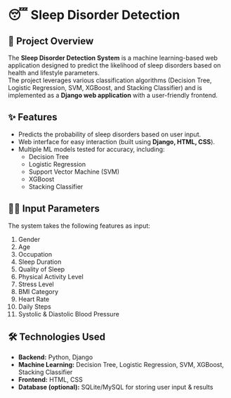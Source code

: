 # 😴 Sleep Disorder Detection  

## 📖 Project Overview  
The **Sleep Disorder Detection System** is a machine learning-based web application designed to predict the likelihood of sleep disorders based on health and lifestyle parameters.  
The project leverages various classification algorithms (Decision Tree, Logistic Regression, SVM, XGBoost, and Stacking Classifier) and is implemented as a **Django web application** with a user-friendly frontend.  

## ✨ Features  
- Predicts the probability of sleep disorders based on user input.  
- Web interface for easy interaction (built using **Django, HTML, CSS**).  
- Multiple ML models tested for accuracy, including:  
  - Decision Tree  
  - Logistic Regression  
  - Support Vector Machine (SVM)  
  - XGBoost  
  - Stacking Classifier  


## 🧑‍⚕️ Input Parameters  
The system takes the following features as input:  
1. Gender  
2. Age  
3. Occupation  
4. Sleep Duration  
5. Quality of Sleep  
6. Physical Activity Level  
7. Stress Level  
8. BMI Category  
9. Heart Rate  
10. Daily Steps  
11. Systolic & Diastolic Blood Pressure  

## 🛠️ Technologies Used  
- **Backend:** Python, Django
- **Machine Learning:** Decision Tree, Logistic Regression, SVM, XGBoost, Stacking Classifier  
- **Frontend:** HTML, CSS  
- **Database (optional):** SQLite/MySQL for storing user input & results  
